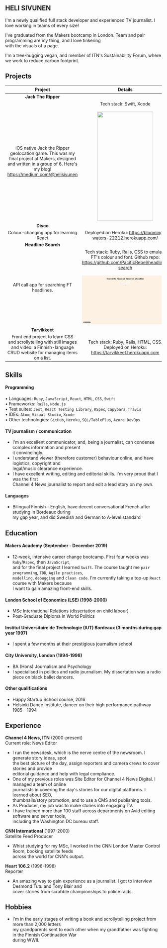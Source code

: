 ## HELI SIVUNEN

I'm a newly qualified full stack developer and experienced TV journalist. I love working in teams of every size!

I've graduated from the Makers bootcamp in London. Team and pair programming are my thing, and I love tinkering  
with the visuals of a page.  

I'm a tree-hugging vegan, and member of ITN's Sustainability Forum, where we work to reduce carbon footprint.

## Projects

|    Project                                        |    Details                                        |  
| :-------------------------------------------------: | :-------------------------------------------------: |  
|     **Jack The Ripper**
iOS native Jack the Ripper geolocation game. This was my final project at Makers,  designed and written in a group of 6. Here's my blog! https://medium.com/@helisivunen                     |    Tech stack: Swift, Xcode   <br><br> <img src="/public/JackTheRipper.gif" width="180" height="350"/>
|         **Disco**
|              Colour-changing app for learning React                                         |Deployed on Heroku: https://blooming-waters-22212.herokuapp.com/ |
|         **Headline Search**
|              API call app for searching FT headlines.                                         |Tech stack: Ruby, Rails, CSS to emulate FT's colour and font. Github repo: https://github.com/PacificRebel/headline-search  <br><br> <img src="/public/FT.gif"/>|
|         **Tarvikkeet**
|              Front end project to learn CSS and scrollytelling with still images and video: a Finnish-language CRUD website for managing items on a list.                                         |Tech stack: Ruby, Rails, HTML, CSS. Deployed on Heroku: https://tarvikkeet.herokuapp.com





## Skills

#### Programming

•	Languages: `Ruby`, `JavaScript`, `React`, `HTML`, `CSS`, `Swift`  
•	Frameworks: `Rails`, `Node.js`  
•	Test suites: `Jest`, `React Testing Library`, `RSpec`, `Capybara`, `Travis`  
•	IDEs: `Atom`, `Visual Studio`, `Xcode`  
•	Other technologies: `GitHub`, `Heroku`, `SQL/TablePlus`, `Azure DevOps`   

#### TV journalism / communication

- I'm an excellent communicator, and, being a journalist, can condense complex information and present  
  it convincingly.
- I understand viewer (therefore customer) behaviour online, and have logistics, copyright and  
  legal/music clearance experience.
- I have excellent writing, editing and editorial skills. I'm very proud that I was the first  
  Channel 4 News journalist to report and edit a lead story on my own.

#### Languages

- Bilingual Finnish - English, have decent conversational French after studying in Bordeaux during  
  my gap year, and did Swedish and German to A-level standard

## Education

#### Makers Academy (September - December 2019)

- 12-week, intensive career change bootcamp. First four weeks was `Ruby`/`Rspec`, then `JavaScript`,  
  and for the final project I learned `Swift`. The course taught me `pair programming`, `TDD`, `Agile practices`,  
  `modelling`, `debugging` and `clean code`. I'm currently taking a top-up `React` course with Makers because  
  I want to gain amazing front-end skills.

#### London School of Economics (LSE) (1998-2000)

- MSc International Relations (dissertation on child labour)
- Post-Graduate Diploma in World Politics

#### Institut Universitaire de Technologie (IUT) Bordeaux (3 months during gap year 1997)

- I spent a few months at their prestigious journalism school

#### City University, London (1994-1998)

- BA (Hons) Journalism and Psychology
- I specialised in politics and radio journalism. My dissertation was a radio piece on
  black ballet dancers.

#### Other qualifications

- Happy Startup School course, 2016
- Helsinki Dance Institute, dancer on their high performance pathway 1985 - 1994

## Experience

**Channel 4 News, ITN** (2000-present)    
Current role: News Editor
- I run the newsdesk, which is the nerve centre of the newsroom. I generate story ideas, spot  
  the best picture of the day, assign reporters and camera crews to cover stories and provide  
  editorial guidance and help with legal compliance.
- One of my previous roles was Site Editor for Channel 4 News Digital. I managed a team of online  
  journalists in covering the day's stories for our digital platforms. I learned about SEO,  
  thumbnails/story promotion, and to use a CMS and publishing tools.  
- As Producer, my job was to make stories into engaging TV.
- I have trained more than 100 staff across departments on Avid editing software and server tools,  
  including the Washington DC bureau staff.

**CNN International** (1997-2000)   
Satellite Feed Producer
-	Whist studying for my MSc, I worked in the CNN London Master Control Room, booking satellite feeds  
  across the world for CNN's output.

**Heart 106.2** (1996-1998)   
Reporter
- An amazing way to gain experience as a journalist. I got to interview Desmond Tutu and Tony Blair and  
  cover stories from scrabble championships to police raids.

## Hobbies
- I'm in the early stages of writing a book and scrollytelling project from more than 2,000 letters  
  my grandparents sent to each other when my grandfather was fighting in the Finnish Continuation War  
  during WWII.
